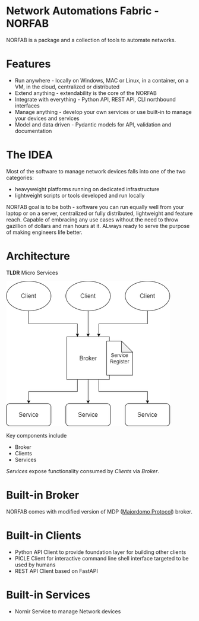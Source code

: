 # Network Automations Fabric - NORFAB

NORFAB is a package and a collection of tools to automate networks.

# Features

- Run anywhere - locally on Windows, MAC or Linux, in a container, on a VM, in the cloud, centralized or distributed
- Extend anything - extendability is the core of the NORFAB
- Integrate with everything - Python API, REST API, CLI northbound interfaces
- Manage anything - develop your own services or use built-in to manage your devices and services
- Model and data driven - Pydantic models for API, validation and documentation

# The IDEA

Most of the software to manage network devices falls into one of the two categories: 

- heavyweight platforms running on dedicated infrastructure
- lightweight scripts or tools developed and run locally

NORFAB goal is to be both - software you can run equally well from your laptop or on a 
server, centralized or fully distributed, lightweight and feature reach. Capable of 
embracing any use cases without the need to throw gazillion of dollars and man hours at 
it. ALways ready to serve the purpose of making engineers life better.

# Architecture

**TLDR** Micro Services

![architecture][architecture]

Key components include

- Broker
- Clients
- Services

*Services* expose functionality consumed by *Clients* via *Broker*.

# Built-in Broker

NORFAB comes with modified version of MDP
([Majordomo Protocol](https://rfc.zeromq.org/spec/7/)) broker.

# Built-in Clients

- Python API Client to provide foundation layer for building other clients
- PICLE Client for interactive command line shell interface targeted to be used by humans
- REST API Client based on FastAPI

# Built-in Services

- Nornir Service to manage Network devices


[architecture]:                docs/ArcOverview_v0.png "NORFAB architecture"